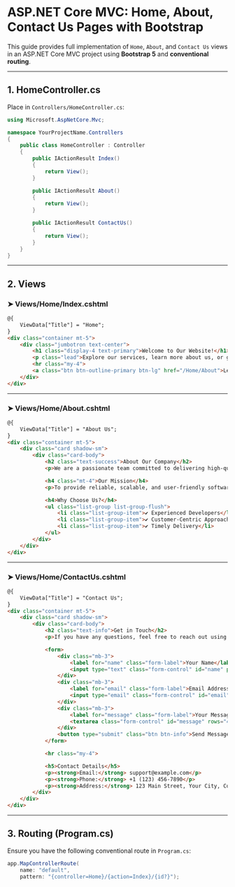 
# ASP.NET Core MVC: Home, About, Contact Us Pages with Bootstrap

This guide provides full implementation of `Home`, `About`, and `Contact Us` views in an ASP.NET Core MVC project using **Bootstrap 5** and **conventional routing**.

---

## 1. HomeController.cs

Place in `Controllers/HomeController.cs`:

```csharp
using Microsoft.AspNetCore.Mvc;

namespace YourProjectName.Controllers
{
    public class HomeController : Controller
    {
        public IActionResult Index()
        {
            return View();
        }

        public IActionResult About()
        {
            return View();
        }

        public IActionResult ContactUs()
        {
            return View();
        }
    }
}
```

---

## 2. Views

### ➤ Views/Home/Index.cshtml

```html
@{
    ViewData["Title"] = "Home";
}
<div class="container mt-5">
    <div class="jumbotron text-center">
        <h1 class="display-4 text-primary">Welcome to Our Website!</h1>
        <p class="lead">Explore our services, learn more about us, or get in touch.</p>
        <hr class="my-4">
        <a class="btn btn-outline-primary btn-lg" href="/Home/About">Learn More</a>
    </div>
</div>
```

---

### ➤ Views/Home/About.cshtml

```html
@{
    ViewData["Title"] = "About Us";
}
<div class="container mt-5">
    <div class="card shadow-sm">
        <div class="card-body">
            <h2 class="text-success">About Our Company</h2>
            <p>We are a passionate team committed to delivering high-quality web solutions for businesses of all sizes.</p>

            <h4 class="mt-4">Our Mission</h4>
            <p>To provide reliable, scalable, and user-friendly software products that drive success.</p>

            <h4>Why Choose Us?</h4>
            <ul class="list-group list-group-flush">
                <li class="list-group-item">✔ Experienced Developers</li>
                <li class="list-group-item">✔ Customer-Centric Approach</li>
                <li class="list-group-item">✔ Timely Delivery</li>
            </ul>
        </div>
    </div>
</div>
```

---

### ➤ Views/Home/ContactUs.cshtml

```html
@{
    ViewData["Title"] = "Contact Us";
}
<div class="container mt-5">
    <div class="card shadow-sm">
        <div class="card-body">
            <h2 class="text-info">Get in Touch</h2>
            <p>If you have any questions, feel free to reach out using the form below.</p>

            <form>
                <div class="mb-3">
                    <label for="name" class="form-label">Your Name</label>
                    <input type="text" class="form-control" id="name" placeholder="John Doe">
                </div>
                <div class="mb-3">
                    <label for="email" class="form-label">Email Address</label>
                    <input type="email" class="form-control" id="email" placeholder="john@example.com">
                </div>
                <div class="mb-3">
                    <label for="message" class="form-label">Your Message</label>
                    <textarea class="form-control" id="message" rows="4" placeholder="Write your message here..."></textarea>
                </div>
                <button type="submit" class="btn btn-info">Send Message</button>
            </form>

            <hr class="my-4">

            <h5>Contact Details</h5>
            <p><strong>Email:</strong> support@example.com</p>
            <p><strong>Phone:</strong> +1 (123) 456-7890</p>
            <p><strong>Address:</strong> 123 Main Street, Your City, Country</p>
        </div>
    </div>
</div>
```

---

## 3. Routing (Program.cs)

Ensure you have the following conventional route in `Program.cs`:

```csharp
app.MapControllerRoute(
    name: "default",
    pattern: "{controller=Home}/{action=Index}/{id?}");
```

